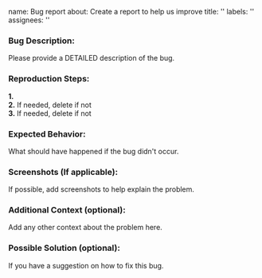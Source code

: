 name: Bug report
about: Create a report to help us improve
title: ''
labels: ''
assignees: ''

### Bug Description:
Please provide a DETAILED description of the bug.

### Reproduction Steps:    
**1.**    
**2.** If needed, delete if not    
**3.** If needed, delete if not

### Expected Behavior:
What should have happened if the bug didn't occur.

### Screenshots (If applicable):
If possible, add screenshots to help explain the problem.

### Additional Context (optional):
Add any other context about the problem here.

### Possible Solution (optional):
If you have a suggestion on how to fix this bug.
